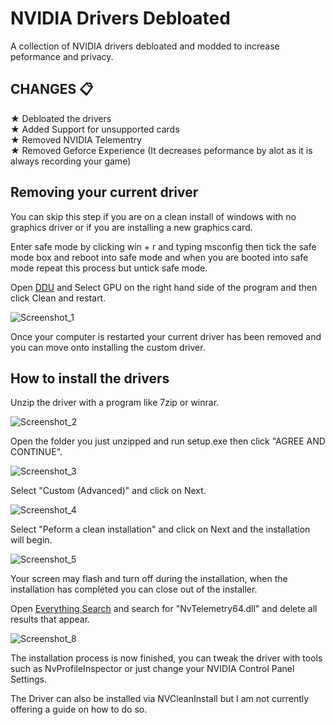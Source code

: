 # NVIDIA Drivers Debloated
A collection of NVIDIA drivers debloated and modded to increase peformance and privacy.

## CHANGES 📋

★ Debloated the drivers\
★ Added Support for unsupported cards\
★ Removed NVIDIA Telementry\
★ Removed Geforce Experience (It decreases peformance by alot as it is always recording your game)

## Removing your current driver

You can skip this step if you are on a clean install of windows with no graphics driver or if you are installing a new graphics card.

Enter safe mode by clicking win + r and typing msconfig then tick the safe mode box and reboot into safe mode and when you are booted into safe mode repeat this process but untick safe mode.

Open [DDU](https://www.guru3d.com/files-details/display-driver-uninstaller-download.html) and Select GPU on the right hand side of the program and then click Clean and restart.

![Screenshot_1](https://user-images.githubusercontent.com/97028842/147969626-ae18dc13-6352-46ce-80d0-01a79d825c5a.png)


Once your computer is restarted your current driver has been removed and you can move onto installing the custom driver.



## How to install the drivers

Unzip the driver with a program like 7zip or winrar.

![Screenshot_2](https://user-images.githubusercontent.com/97028842/147942443-bff03397-44d4-47ef-9862-e4152b7dba2c.png)

Open the folder you just unzipped and run setup.exe then click "AGREE AND CONTINUE".


![Screenshot_3](https://user-images.githubusercontent.com/97028842/147943303-a0efee2c-e344-4996-a636-6db666a73f1a.png)

Select "Custom (Advanced)" and click on Next.

![Screenshot_4](https://user-images.githubusercontent.com/97028842/147943815-23b71096-0e1c-4335-b84a-1ec5880849ba.png)

Select "Peform a clean installation" and click on Next and the installation will begin.

![Screenshot_5](https://user-images.githubusercontent.com/97028842/147944170-e8cf729f-42bb-4f1f-9229-51809d972869.png)

Your screen may flash and turn off during the installation, when the installation has completed you can close out of the installer.

Open [Everything Search](https://www.voidtools.com/) and search for "NvTelemetry64.dll" and delete all results that appear.

![Screenshot_8](https://user-images.githubusercontent.com/97028842/147944965-c2c28b76-9df9-43f5-b9bc-2d05e2932894.png)

The installation process is now finished, you can tweak the driver with tools such as NvProfileInspector or just change your NVIDIA Control Panel Settings.

The Driver can also be installed via NVCleanInstall but I am not currently offering a guide on how to do so.
